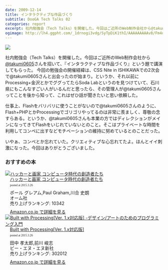 ```yaml
---
date: 2009-12-14
title: インタラクティブな作品づくり
subtitle: DooGA Tech Talks 02
categories: report
excerpt: 社内勉強会（Tech Talks）を開催した。今回はご近所のWeb制作会社から@takumi0605さんを招いて、『インタラクティブな作品づくり』という題で講演してもらった。
ogimage: http://lh4.ggpht.com/_1drnogi3vdg/SyTpDiK1thI/AAAAAAAAAv8/Fm4u_BjolZs/dtt02.jpg
---
```


![](http://lh4.ggpht.com/_1drnogi3vdg/SyTpDiK1thI/AAAAAAAAAv8/Fm4u_BjolZs/dtt02.jpg)

社内勉強会（Tech Talks）を開催した。今回はご近所のWeb制作会社から[@takumi0605](https://twitter.com/takumi0605)さんを招いて、『インタラクティブな作品づくり』という題で講演してもらった。 今回の勉強会の開催経緯は、CSS Nite in ISHIKAWAでの2次会で@takumi0605さんと出会ったのが始まり。というか、それ以前にProcessing+金沢とかでググってたらSoda Labというのを見つけていて、石川県にもこんなすごい人がいるんだと思ったら、その管理人が@takumi0605さんってことを後から知って、これはぜひ話が聞きたいと思い依頼した。

仕事上、Flashをバリバリに使うことがないので@takumi0605さんのように、Flash+PHPとかProcessingでゴリゴリやってるのは非常に羨ましく、尊敬の念すらある。というか、@takumi0605さんも本業の方ではディレクションがメインになってきてFlashをいじれていないとのこと。そこはプライベートな時間を利用してコンペに出すなどモチベーションの維持に努めているとのことだった。

いやぁ、コンペとか忘れていた。クリエィティブな心忘れてたよ。ほんとイイ刺激になった。今回はありがとうございました。

### おすすめの本

<div class="azlink-box"><div class="azlink-image" style="float:left"><a href="http://www.amazon.co.jp/exec/obidos/ASIN/4274065979/warikiru-22/" name="azlinklink" target="_blank"><img src="http://ecx.images-amazon.com/images/I/511SV9NXW2L._SL160_.jpg" alt="ハッカーと画家 コンピュータ時代の創造者たち" style="border:none" /></a></div><div class="azlink-info" style="float:left;margin-left:15px;line-height:120%"><div class="azlink-name" style="margin-bottom:10px;line-height:120%"><a href="http://www.amazon.co.jp/exec/obidos/ASIN/4274065979/warikiru-22/" name="azlinklink" target="_blank">ハッカーと画家 コンピュータ時代の創造者たち</a><div class="azlink-powered-date" style="font-size:7pt;margin-top:5px;font-family:verdana;line-height:120%">posted at 2015.3.26</div></div><div class="azlink-detail">ポール グレアム,Paul Graham,川合 史朗<br />オーム社<br />売り上げランキング: 10342<br /></div><div class="azlink-review" style="margin-top:10px;margin-bottom:10px"></div><div class="azlink-link" style="margin-top:5px"><a href="http://www.amazon.co.jp/exec/obidos/ASIN/4274065979/warikiru-22/" target="_blank">Amazon.co.jp で詳細を見る</a></div></div><div class="azlink-footer" style="clear:left"></div></div>

<div class="azlink-box"><div class="azlink-image" style="float:left"><a href="http://www.amazon.co.jp/exec/obidos/ASIN/4861007070/warikiru-22/" name="azlinklink" target="_blank"><img src="http://ecx.images-amazon.com/images/I/61h0LZq-MyL._SL160_.jpg" alt="Built with Processing[Ver. 1.x対応版] -デザイン/アートのためのプログラミング入門" style="border:none" /></a></div><div class="azlink-info" style="float:left;margin-left:15px;line-height:120%"><div class="azlink-name" style="margin-bottom:10px;line-height:120%"><a href="http://www.amazon.co.jp/exec/obidos/ASIN/4861007070/warikiru-22/" name="azlinklink" target="_blank">Built with Processing[Ver. 1.x対応版]</a><div class="azlink-powered-date" style="font-size:7pt;margin-top:5px;font-family:verdana;line-height:120%">posted at 2015.3.26</div></div><div class="azlink-detail">田中 孝太郎,前川 峻志<br />ビー・エヌ・エヌ新社<br />売り上げランキング: 302012<br /></div><div class="azlink-review" style="margin-top:10px;margin-bottom:10px"></div><div class="azlink-link" style="margin-top:5px"><a href="http://www.amazon.co.jp/exec/obidos/ASIN/4861007070/warikiru-22/" target="_blank">Amazon.co.jp で詳細を見る</a></div></div><div class="azlink-footer" style="clear:left"></div></div>